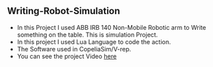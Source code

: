 ## Writing-Robot-Simulation
- In this Project I used ABB IRB 140 Non-Mobile Robotic arm to Write something on the table. This is simulation Project.
- In this project I used Lua Language to code the action.
- The Software used in CopeliaSim/V-rep.
- You can see the project Video [here](https://www.youtube.com/watch?v=Q5fnPL1VV9s)
